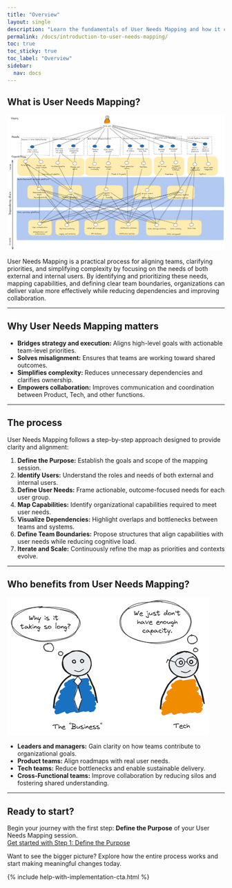 ```yaml
---
title: "Overview"
layout: single
description: "Learn the fundamentals of User Needs Mapping and how it can align teams to deliver meaningful outcomes."
permalink: /docs/introduction-to-user-needs-mapping/
toc: true
toc_sticky: true
toc_label: "Overview"
sidebar:
  nav: docs
---
```


## What is User Needs Mapping?

![User Needs Mapping](/assets/images/Movie-goer-full-user-needs-map.png)

User Needs Mapping is a practical process for aligning teams, clarifying priorities, and simplifying complexity by focusing on the needs of both external and internal users. By identifying and prioritizing these needs, mapping capabilities, and defining clear team boundaries, organizations can deliver value more effectively while reducing dependencies and improving collaboration.

---

## Why User Needs Mapping matters

- **Bridges strategy and execution:** Aligns high-level goals with actionable team-level priorities.
- **Solves misalignment:** Ensures that teams are working toward shared outcomes.
- **Simplifies complexity:** Reduces unnecessary dependencies and clarifies ownership.
- **Empowers collaboration:** Improves communication and coordination between Product, Tech, and other functions.

---

## The process

User Needs Mapping follows a step-by-step approach designed to provide clarity and alignment:

1. **Define the Purpose:** Establish the goals and scope of the mapping session.
2. **Identify Users:** Understand the roles and needs of both external and internal users.
3. **Define User Needs:** Frame actionable, outcome-focused needs for each user group.
4. **Map Capabilities:** Identify organizational capabilities required to meet user needs.
5. **Visualize Dependencies:** Highlight overlaps and bottlenecks between teams and systems.
6. **Define Team Boundaries:** Propose structures that align capabilities with user needs while reducing cognitive load.
7. **Iterate and Scale:** Continuously refine the map as priorities and contexts evolve.

---

## Who benefits from User Needs Mapping?

![Business/tech bridge](/assets/images/business-tech-bridge.png)

- **Leaders and managers:** Gain clarity on how teams contribute to organizational goals.
- **Product teams:** Align roadmaps with real user needs.
- **Tech teams:** Reduce bottlenecks and enable sustainable delivery.
- **Cross-Functional teams:** Improve collaboration by reducing silos and fostering shared understanding.

---

## Ready to start?

Begin your journey with the first step: **Define the Purpose** of your User Needs Mapping session.  
[Get started with Step 1: Define the Purpose](/docs/step-1-define-purpose)

Want to see the bigger picture? Explore how the entire process works and start making meaningful changes today.

{% include help-with-implementation-cta.html %}
